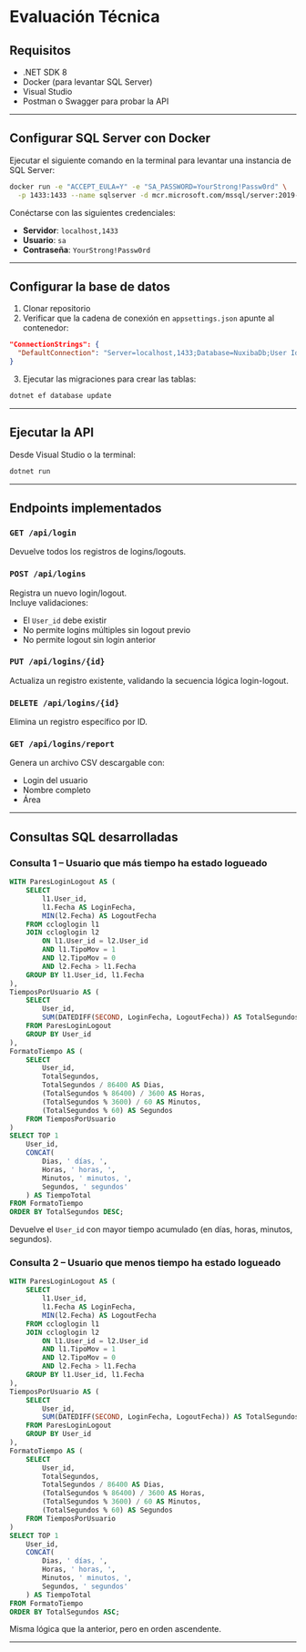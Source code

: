 # Evaluación Técnica 

## Requisitos

- .NET SDK 8
- Docker (para levantar SQL Server)
- Visual Studio
- Postman o Swagger para probar la API

---

## Configurar SQL Server con Docker

Ejecutar el siguiente comando en la terminal para levantar una instancia de SQL Server:

```bash
docker run -e "ACCEPT_EULA=Y" -e "SA_PASSWORD=YourStrong!Passw0rd" \
  -p 1433:1433 --name sqlserver -d mcr.microsoft.com/mssql/server:2019-latest
```

Conéctarse con las siguientes credenciales:

- **Servidor**: `localhost,1433`
- **Usuario**: `sa`
- **Contraseña**: `YourStrong!Passw0rd`

---

## Configurar la base de datos

1. Clonar repositorio
2. Verificar que la cadena de conexión en `appsettings.json` apunte al contenedor:

```json
"ConnectionStrings": {
  "DefaultConnection": "Server=localhost,1433;Database=NuxibaDb;User Id=sa;Password=YourStrong!Passw0rd;TrustServerCertificate=True;"
}
```

3. Ejecutar las migraciones para crear las tablas:

```bash
dotnet ef database update
```

---

## Ejecutar la API

Desde Visual Studio o la terminal:

```bash
dotnet run
```

---

## Endpoints implementados

### `GET /api/login`
Devuelve todos los registros de logins/logouts.

### `POST /api/logins`
Registra un nuevo login/logout.  
Incluye validaciones:
- El `User_id` debe existir
- No permite logins múltiples sin logout previo
- No permite logout sin login anterior

### `PUT /api/logins/{id}`
Actualiza un registro existente, validando la secuencia lógica login-logout.

### `DELETE /api/logins/{id}`
Elimina un registro específico por ID.

### `GET /api/logins/report`
Genera un archivo CSV descargable con:
- Login del usuario
- Nombre completo
- Área

---

## Consultas SQL desarrolladas

### Consulta 1 – Usuario que más tiempo ha estado logueado

```sql
WITH ParesLoginLogout AS (
    SELECT
        l1.User_id,
        l1.Fecha AS LoginFecha,
        MIN(l2.Fecha) AS LogoutFecha
    FROM ccloglogin l1
    JOIN ccloglogin l2
        ON l1.User_id = l2.User_id
        AND l1.TipoMov = 1
        AND l2.TipoMov = 0
        AND l2.Fecha > l1.Fecha
    GROUP BY l1.User_id, l1.Fecha
),
TiemposPorUsuario AS (
    SELECT
        User_id,
        SUM(DATEDIFF(SECOND, LoginFecha, LogoutFecha)) AS TotalSegundos
    FROM ParesLoginLogout
    GROUP BY User_id
),
FormatoTiempo AS (
    SELECT
        User_id,
        TotalSegundos,
        TotalSegundos / 86400 AS Dias,
        (TotalSegundos % 86400) / 3600 AS Horas,
        (TotalSegundos % 3600) / 60 AS Minutos,
        (TotalSegundos % 60) AS Segundos
    FROM TiemposPorUsuario
)
SELECT TOP 1
    User_id,
    CONCAT(
        Dias, ' días, ',
        Horas, ' horas, ',
        Minutos, ' minutos, ',
        Segundos, ' segundos'
    ) AS TiempoTotal
FROM FormatoTiempo
ORDER BY TotalSegundos DESC;
```

Devuelve el `User_id` con mayor tiempo acumulado (en días, horas, minutos, segundos).

### Consulta 2 – Usuario que menos tiempo ha estado logueado

```sql
WITH ParesLoginLogout AS (
    SELECT
        l1.User_id,
        l1.Fecha AS LoginFecha,
        MIN(l2.Fecha) AS LogoutFecha
    FROM ccloglogin l1
    JOIN ccloglogin l2
        ON l1.User_id = l2.User_id
        AND l1.TipoMov = 1
        AND l2.TipoMov = 0
        AND l2.Fecha > l1.Fecha
    GROUP BY l1.User_id, l1.Fecha
),
TiemposPorUsuario AS (
    SELECT
        User_id,
        SUM(DATEDIFF(SECOND, LoginFecha, LogoutFecha)) AS TotalSegundos
    FROM ParesLoginLogout
    GROUP BY User_id
),
FormatoTiempo AS (
    SELECT
        User_id,
        TotalSegundos,
        TotalSegundos / 86400 AS Dias,
        (TotalSegundos % 86400) / 3600 AS Horas,
        (TotalSegundos % 3600) / 60 AS Minutos,
        (TotalSegundos % 60) AS Segundos
    FROM TiemposPorUsuario
)
SELECT TOP 1
    User_id,
    CONCAT(
        Dias, ' días, ',
        Horas, ' horas, ',
        Minutos, ' minutos, ',
        Segundos, ' segundos'
    ) AS TiempoTotal
FROM FormatoTiempo
ORDER BY TotalSegundos ASC;
```

Misma lógica que la anterior, pero en orden ascendente.


---


